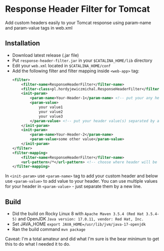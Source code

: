 # Response Header Filter for Tomcat
Add custom headers easily to your Tomcat response using param-name and param-value tags in web.xml

## Installation
* Download latest release (.jar file)
* Put `response-header-filter.jar` in your `$CATALINA_HOME/lib` directory
* Edit your `web.xml` located in `$CATALINA_HOME/conf`
* Add the following filter and filter mapping inside `<web-app>` tag:
    ```xml
    <filter>
        <filter-name>ResponseHeaderFilter</filter-name>
        <filter-class>pl.hordyjewiczmichal.ResponseHeaderFilter</filter-class>
        <init-param>
            <param-name>Your-Header-1</param-name> <!-- put your any header name -->
            <param-value>
                your value1
                your value2
                your value3
            </param-value> <!-- put your header value(s) separated by a new line  -->
        </init-param>
        <init-param>
            <param-name>Your-Header-2</param-name>
            <param-value>some other value</param-value>
        </init-param>
    </filter>
    <filter-mapping>
        <filter-name>ResponseHeaderFilter</filter-name>
        <url-pattern>/*</url-pattern> <!-- choose where header will be added -->
    </filter-mapping>
    ```
In `<init-param>` use `<param-name>` tag to add your custom header and below use `<param-value>` to add value to your header.
You can use multiple values for your header in `<param-value>` - just separate them by a new line.

## Build
* Did the build on Rocky Linux 8 with `Apache Maven 3.5.4 (Red Hat 3.5.4-5)` and OpenJDK `Java version: 17.0.11, vendor: Red Hat, Inc.`
* Set JAVA_HOME `export JAVA_HOME=/usr/lib/jvm/java-17-openjdk`
* Ran the build command `mvn package`

Caveat: I'm a total amateur and did what I'm sure is the bear minimum to get this to do what I needed it to do.
